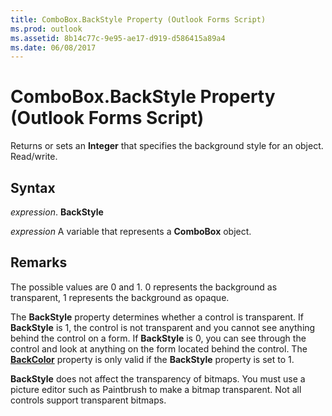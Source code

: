 ```yaml
---
title: ComboBox.BackStyle Property (Outlook Forms Script)
ms.prod: outlook
ms.assetid: 8b14c77c-9e95-ae17-d919-d586415a89a4
ms.date: 06/08/2017
---
```



# ComboBox.BackStyle Property (Outlook Forms Script)

Returns or sets an  **Integer** that specifies the background style for an object. Read/write.


## Syntax

 _expression_. **BackStyle**

 _expression_ A variable that represents a  **ComboBox** object.


## Remarks

The possible values are 0 and 1. 0 represents the background as transparent, 1 represents the background as opaque.

The  **BackStyle** property determines whether a control is transparent. If **BackStyle** is 1, the control is not transparent and you cannot see anything behind the control on a form. If **BackStyle** is 0, you can see through the control and look at anything on the form located behind the control. The **[BackColor](Outlook.combobox.backcolor.md)** property is only valid if the **BackStyle** property is set to 1.

 **BackStyle** does not affect the transparency of bitmaps. You must use a picture editor such as Paintbrush to make a bitmap transparent. Not all controls support transparent bitmaps.


